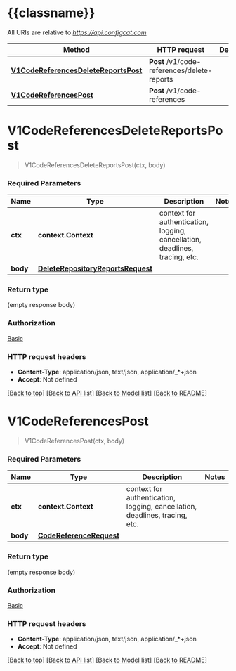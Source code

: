 # {{classname}}

All URIs are relative to *https://api.configcat.com*

Method | HTTP request | Description
------------- | ------------- | -------------
[**V1CodeReferencesDeleteReportsPost**](CodeReferencesApi.md#V1CodeReferencesDeleteReportsPost) | **Post** /v1/code-references/delete-reports | 
[**V1CodeReferencesPost**](CodeReferencesApi.md#V1CodeReferencesPost) | **Post** /v1/code-references | 

# **V1CodeReferencesDeleteReportsPost**
> V1CodeReferencesDeleteReportsPost(ctx, body)


### Required Parameters

Name | Type | Description  | Notes
------------- | ------------- | ------------- | -------------
 **ctx** | **context.Context** | context for authentication, logging, cancellation, deadlines, tracing, etc.
  **body** | [**DeleteRepositoryReportsRequest**](DeleteRepositoryReportsRequest.md)|  | 

### Return type

 (empty response body)

### Authorization

[Basic](../README.md#Basic)

### HTTP request headers

 - **Content-Type**: application/json, text/json, application/_*+json
 - **Accept**: Not defined

[[Back to top]](#) [[Back to API list]](../README.md#documentation-for-api-endpoints) [[Back to Model list]](../README.md#documentation-for-models) [[Back to README]](../README.md)

# **V1CodeReferencesPost**
> V1CodeReferencesPost(ctx, body)


### Required Parameters

Name | Type | Description  | Notes
------------- | ------------- | ------------- | -------------
 **ctx** | **context.Context** | context for authentication, logging, cancellation, deadlines, tracing, etc.
  **body** | [**CodeReferenceRequest**](CodeReferenceRequest.md)|  | 

### Return type

 (empty response body)

### Authorization

[Basic](../README.md#Basic)

### HTTP request headers

 - **Content-Type**: application/json, text/json, application/_*+json
 - **Accept**: Not defined

[[Back to top]](#) [[Back to API list]](../README.md#documentation-for-api-endpoints) [[Back to Model list]](../README.md#documentation-for-models) [[Back to README]](../README.md)

